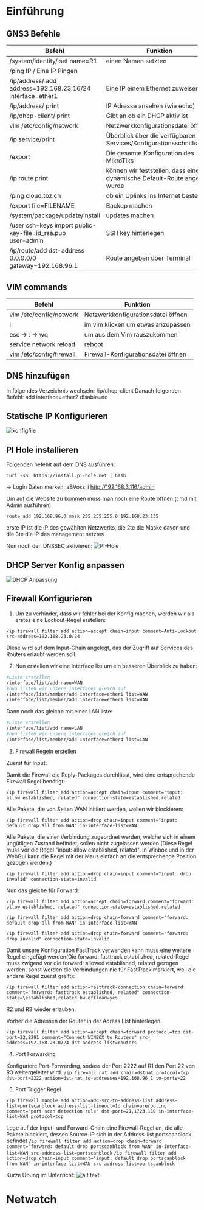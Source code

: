 # Einführung

## GNS3 Befehle

| Befehl | Funktion |
| ---- | ---- |
| /system/identity/ set name=R1 | einen Namen setzten |
| /ping IP / Eine IP Pingen |
| /ip/address/ add address=192.168.23.16/24 interface=ether1 | Eine IP einem Ethernet zuweisen |
| /ip/address/ print | IP Adresse ansehen (wie echo) |
| /ip/dhcp-client/ print | Gibt an ob ein DHCP aktiv ist |
| vim /etc/config/network | Netzwerkkonfigurationsdatei öffnen |
| /ip service/print | Überblick über die verfügbaren Services/Konfigurationsschnittstellen |
| /export | Die gesamte Konfiguration des MikroTiks |
| /ip route print | können wir feststellen, dass eine dynamische Default-Route angelegt wurde |
| /ping cloud.tbz.ch | ob ein Uplinks ins Internet besteht |
| /export file=FILENAME | Backup machen |
| /system/package/update/install | updates machen |
| /user ssh-keys import public-key-file=id_rsa.pub user=admin | SSH key hinterlegen |
| /ip/route/add dst-address 0.0.0.0/0 gateway=192.168.96.1 | Route angeben über Terminal |

## VIM commands

| Befehl | Funktion |
| ---- | ---- |
| vim /etc/config/network | Netzwerkkonfigurationsdatei öffnen |
| i | im vim klicken um etwas anzupassen |
| esc -> : -> wq | um aus dem Vim rauszukommen |
| service network reload | reboot |
| vim /etc/config/firewall | Firewall-Konfigurationsdatei öffnen |

## DNS hinzufügen

In folgendes Verzeichnis wechseln: /ip/dhcp-client 
Danach folgenden Befehl: add interface=ether2 disable=no


## Statische IP Konfigurieren

![konfigfile](image.png)

## PI Hole installieren

Folgenden befehlt auf dem DNS ausführen:

`curl -sSL https://install.pi-hole.net | bash`

-> Login Daten merken: 
aBVoxs_i
http://192.168.3.116/admin

Um auf die Website zu kommen muss man noch eine Route öffnen (cmd mit Admin ausführen):

`route add 192.168.96.0 mask 255.255.255.0 192.168.23.135`

erste IP ist die IP des gewählten Netzwerks, die 2te die Maske davon und die 3te die IP des management netztes

Nun noch den DNSSEC aktivieren:
![PI-Hole](image-1.png)

## DHCP Server Konfig anpassen

![DHCP Anpassung](image-2.png)

## Firewall Konfigurieren

1. Um zu verhinder, dass wir fehler bei der Konfig machen, werden wir als erstes eine Lockout-Regel erstellen:

`/ip firewall filter add action=accept chain=input comment=Anti-Lockout src-address=192.168.23.0/24`

Diese wird auf dem Input-Chain angelegt, das der Zugriff auf Services des Routers erlaubt werden soll.

2. Nun erstellen wir eine Interface list um ein besseren Überblick zu haben:

```bash
#Liste erstellen
/interface/list/add name=WAN
#nun listen wir unsere interfaces gleich auf
/interface/list/member/add interface=ether1 list=WAN
/interface/list/member/add interface=ether1 list=WAN
```

Dann noch das gleiche mit einer LAN liste:

```bash
#Liste erstellen
/interface/list/add name=LAN
#nun listen wir unsere interfaces gleich auf
/interface/list/member/add interface=ether4 list=LAN
```

3. Firewall Regeln erstellen

Zuerst für Input:

Damit die Firewall die Reply-Packages durchlässt, wird eine entsprechende Firewall Regel benötigt:

`/ip firewall filter add action=accept chain=input comment="input: allow established, related" connection-state=established,related`

Alle Pakete, die von Seiten WAN initiiert werden, wollen wir blockieren:

`/ip firewall filter add action=drop chain=input comment="input: default drop all from WAN" in-interface-list=WAN`

Alle Pakete, die einer Verbindung zugeordnet werden, welche sich in einem ungütligen Zustand befindet, sollen nicht zugelassen werden (Diese Regel muss vor die Regel "input: allow established, related". In Winbox und in der WebGui kann die Regel mit der Maus einfach an die entsprechende Position gezogen werden.)

`/ip firewall filter add action=drop chain=input comment="input: drop invalid" connection-state=invalid`

Nun das gleiche für Forward:

`/ip firewall filter add action=accept chain=forward comment="forward: allow established, related" connection-state=established,related`

`/ip firewall filter add action=drop chain=forward comment="forward: default drop all from WAN" in-interface-list=WAN`

`/ip firewall filter add action=drop chain=forward comment="forward: drop invalid" connection-state=invalid`

Damit unsere Konfiguration FastTrack verwenden kann muss eine weitere Regel eingefügt werden(Die forward: fasttrack established, related-Regel muss zwigend vor die forward: allowed established, related gezogen werden, sonst werden die Verbindungen nie für FastTrack markiert, weil die andere Regel zuerst greift):

`/ip firewall filter add action=fasttrack-connection chain=forward comment="forward: fasttrack established, related" connection-state=\established,related hw-offload=yes`


R2 und R3 wieder erlauben:

Vorher die Adressen der Router in der Adress List hinterlegen.

`/ip firewall filter add action=accept chain=forward protocol=tcp dst-port=22,8291 comment="Connect WINBOX to Routers" src-address=192.168.23.0/24 dst-address-list=routers`


4. Port Forwarding

Konfiguriere Port-Forwarding, sodass der Port 2222 auf R1 den Port 22 von R3 weitergeleitet wird.
`/ip firewall nat add chain=dstnat protocol=tcp dst-port=2222 action=dst-nat to-addresses=192.168.96.1 to-ports=22`

5. Port Trigger Regel

`/ip firewall mangle add action=add-src-to-address-list address-list=portscanblock address-list-timeout=1d chain=prerouting comment="port scan detection rule" dst-port=21,1723,110 in-interface-list=WAN protocol=tcp`

Lege auf der Input- und Forward-Chain eine Firewall-Regel an, die alle Pakete blockiert, dessen Source-IP sich in der Address-list portscanblock befindet
`/ip firewall filter add action=drop chain=forward comment="forward: default drop portscanblock from WAN" in-interface-list=WAN src-address-list=portscanblock`
`/ip firewall filter add action=drop chain=input comment="input: default drop portscanblock from WAN" in-interface-list=WAN src-address-list=portscanblock`

Kurze Übung im Unterricht:
![alt text](image-3.png)

# Netwatch
